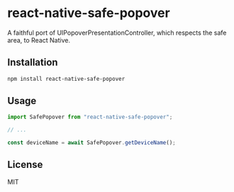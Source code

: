 # react-native-safe-popover

A faithful port of UIPopoverPresentationController, which respects the safe area, to React Native.

## Installation

```sh
npm install react-native-safe-popover
```

## Usage

```js
import SafePopover from "react-native-safe-popover";

// ...

const deviceName = await SafePopover.getDeviceName();
```

## License

MIT
